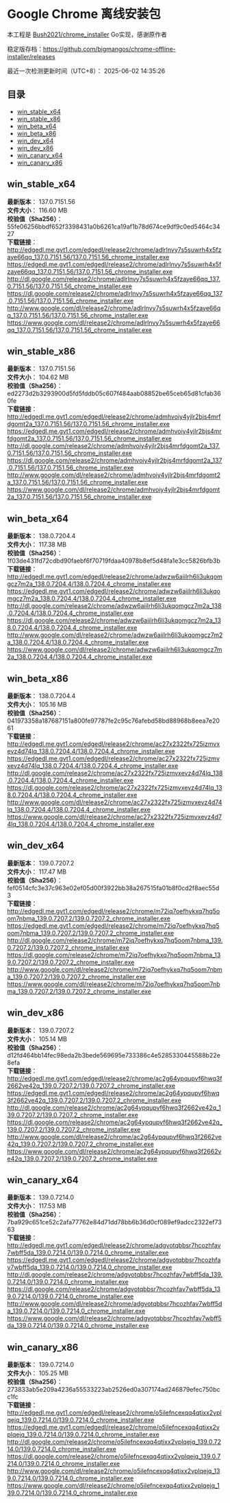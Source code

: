 # Google Chrome 离线安装包
本工程是 [Bush2021/chrome_installer](https://github.com/Bush2021/chrome_installer) Go实现，感谢原作者

稳定版存档：<https://github.com/bigmangos/chrome-offline-installer/releases>

最近一次检测更新时间（UTC+8）：
2025-06-02 14:35:26

## 目录
* [win_stable_x64](https://github.com/bigmangos/chrome-offline-installer?tab=readme-ov-file#win_stable_x64)
* [win_stable_x86](https://github.com/bigmangos/chrome-offline-installer?tab=readme-ov-file#win_stable_x86)
* [win_beta_x64](https://github.com/bigmangos/chrome-offline-installer?tab=readme-ov-file#win_beta_x64)
* [win_beta_x86](https://github.com/bigmangos/chrome-offline-installer?tab=readme-ov-file#win_beta_x86)
* [win_dev_x64](https://github.com/bigmangos/chrome-offline-installer?tab=readme-ov-file#win_dev_x64)
* [win_dev_x86](https://github.com/bigmangos/chrome-offline-installer?tab=readme-ov-file#win_dev_x86)
* [win_canary_x64](https://github.com/bigmangos/chrome-offline-installer?tab=readme-ov-file#win_canary_x64)
* [win_canary_x86](https://github.com/bigmangos/chrome-offline-installer?tab=readme-ov-file#win_canary_x86)

## win_stable_x64
**最新版本**： 137.0.7151.56  
**文件大小**： 116.60 MB  
**校验值（Sha256）**： 55fe06256bbdf652f3398431a0b6261ca19af1b78d674ce9df9c0ed5464c3427  
**下载链接**：
http://edgedl.me.gvt1.com/edgedl/release2/chrome/adlrlnvy7s5suwrh4x5fzaye66qq_137.0.7151.56/137.0.7151.56_chrome_installer.exe
https://edgedl.me.gvt1.com/edgedl/release2/chrome/adlrlnvy7s5suwrh4x5fzaye66qq_137.0.7151.56/137.0.7151.56_chrome_installer.exe
http://dl.google.com/release2/chrome/adlrlnvy7s5suwrh4x5fzaye66qq_137.0.7151.56/137.0.7151.56_chrome_installer.exe
https://dl.google.com/release2/chrome/adlrlnvy7s5suwrh4x5fzaye66qq_137.0.7151.56/137.0.7151.56_chrome_installer.exe
http://www.google.com/dl/release2/chrome/adlrlnvy7s5suwrh4x5fzaye66qq_137.0.7151.56/137.0.7151.56_chrome_installer.exe
https://www.google.com/dl/release2/chrome/adlrlnvy7s5suwrh4x5fzaye66qq_137.0.7151.56/137.0.7151.56_chrome_installer.exe
## win_stable_x86
**最新版本**： 137.0.7151.56  
**文件大小**： 104.62 MB  
**校验值（Sha256）**： ed2273d2b3293900d5fd5fddb05c607f484aab08852be65ceb65d81cfab360fe  
**下载链接**：
http://edgedl.me.gvt1.com/edgedl/release2/chrome/admhvoiy4yjlr2bjs4mrfdgomt2a_137.0.7151.56/137.0.7151.56_chrome_installer.exe
https://edgedl.me.gvt1.com/edgedl/release2/chrome/admhvoiy4yjlr2bjs4mrfdgomt2a_137.0.7151.56/137.0.7151.56_chrome_installer.exe
http://dl.google.com/release2/chrome/admhvoiy4yjlr2bjs4mrfdgomt2a_137.0.7151.56/137.0.7151.56_chrome_installer.exe
https://dl.google.com/release2/chrome/admhvoiy4yjlr2bjs4mrfdgomt2a_137.0.7151.56/137.0.7151.56_chrome_installer.exe
http://www.google.com/dl/release2/chrome/admhvoiy4yjlr2bjs4mrfdgomt2a_137.0.7151.56/137.0.7151.56_chrome_installer.exe
https://www.google.com/dl/release2/chrome/admhvoiy4yjlr2bjs4mrfdgomt2a_137.0.7151.56/137.0.7151.56_chrome_installer.exe
## win_beta_x64
**最新版本**： 138.0.7204.4  
**文件大小**： 117.38 MB  
**校验值（Sha256）**： 1f03de431fd72cdbd90faebf6f70719fdaa40978b8ef5d48fa1e3cc5826bfb3b  
**下载链接**：
http://edgedl.me.gvt1.com/edgedl/release2/chrome/adwzw6aiilrh6li3ukqomgcz7m2a_138.0.7204.4/138.0.7204.4_chrome_installer.exe
https://edgedl.me.gvt1.com/edgedl/release2/chrome/adwzw6aiilrh6li3ukqomgcz7m2a_138.0.7204.4/138.0.7204.4_chrome_installer.exe
http://dl.google.com/release2/chrome/adwzw6aiilrh6li3ukqomgcz7m2a_138.0.7204.4/138.0.7204.4_chrome_installer.exe
https://dl.google.com/release2/chrome/adwzw6aiilrh6li3ukqomgcz7m2a_138.0.7204.4/138.0.7204.4_chrome_installer.exe
http://www.google.com/dl/release2/chrome/adwzw6aiilrh6li3ukqomgcz7m2a_138.0.7204.4/138.0.7204.4_chrome_installer.exe
https://www.google.com/dl/release2/chrome/adwzw6aiilrh6li3ukqomgcz7m2a_138.0.7204.4/138.0.7204.4_chrome_installer.exe
## win_beta_x86
**最新版本**： 138.0.7204.4  
**文件大小**： 105.16 MB  
**校验值（Sha256）**： 041973358a187687151a800fe97787fe2c95c76afebd58bd88968b8eea7e2061  
**下载链接**：
http://edgedl.me.gvt1.com/edgedl/release2/chrome/ac27x2322fx725izmvxevz4d74lq_138.0.7204.4/138.0.7204.4_chrome_installer.exe
https://edgedl.me.gvt1.com/edgedl/release2/chrome/ac27x2322fx725izmvxevz4d74lq_138.0.7204.4/138.0.7204.4_chrome_installer.exe
http://dl.google.com/release2/chrome/ac27x2322fx725izmvxevz4d74lq_138.0.7204.4/138.0.7204.4_chrome_installer.exe
https://dl.google.com/release2/chrome/ac27x2322fx725izmvxevz4d74lq_138.0.7204.4/138.0.7204.4_chrome_installer.exe
http://www.google.com/dl/release2/chrome/ac27x2322fx725izmvxevz4d74lq_138.0.7204.4/138.0.7204.4_chrome_installer.exe
https://www.google.com/dl/release2/chrome/ac27x2322fx725izmvxevz4d74lq_138.0.7204.4/138.0.7204.4_chrome_installer.exe
## win_dev_x64
**最新版本**： 139.0.7207.2  
**文件大小**： 117.47 MB  
**校验值（Sha256）**： fef0514cfc3e37c963e02ef05d00f3922bb38a267515fa01b8f0cd2f8aec55d3  
**下载链接**：
http://edgedl.me.gvt1.com/edgedl/release2/chrome/m72iq7oefhykxq7hq5oom7nbma_139.0.7207.2/139.0.7207.2_chrome_installer.exe
https://edgedl.me.gvt1.com/edgedl/release2/chrome/m72iq7oefhykxq7hq5oom7nbma_139.0.7207.2/139.0.7207.2_chrome_installer.exe
http://dl.google.com/release2/chrome/m72iq7oefhykxq7hq5oom7nbma_139.0.7207.2/139.0.7207.2_chrome_installer.exe
https://dl.google.com/release2/chrome/m72iq7oefhykxq7hq5oom7nbma_139.0.7207.2/139.0.7207.2_chrome_installer.exe
http://www.google.com/dl/release2/chrome/m72iq7oefhykxq7hq5oom7nbma_139.0.7207.2/139.0.7207.2_chrome_installer.exe
https://www.google.com/dl/release2/chrome/m72iq7oefhykxq7hq5oom7nbma_139.0.7207.2/139.0.7207.2_chrome_installer.exe
## win_dev_x86
**最新版本**： 139.0.7207.2  
**文件大小**： 105.14 MB  
**校验值（Sha256）**： d12fd464bb14fec98eda2b3bede569695e733386c4e5285330445588b22e8efa  
**下载链接**：
http://edgedl.me.gvt1.com/edgedl/release2/chrome/ac2g64ypqupvf6hwq3f2662ve42q_139.0.7207.2/139.0.7207.2_chrome_installer.exe
https://edgedl.me.gvt1.com/edgedl/release2/chrome/ac2g64ypqupvf6hwq3f2662ve42q_139.0.7207.2/139.0.7207.2_chrome_installer.exe
http://dl.google.com/release2/chrome/ac2g64ypqupvf6hwq3f2662ve42q_139.0.7207.2/139.0.7207.2_chrome_installer.exe
https://dl.google.com/release2/chrome/ac2g64ypqupvf6hwq3f2662ve42q_139.0.7207.2/139.0.7207.2_chrome_installer.exe
http://www.google.com/dl/release2/chrome/ac2g64ypqupvf6hwq3f2662ve42q_139.0.7207.2/139.0.7207.2_chrome_installer.exe
https://www.google.com/dl/release2/chrome/ac2g64ypqupvf6hwq3f2662ve42q_139.0.7207.2/139.0.7207.2_chrome_installer.exe
## win_canary_x64
**最新版本**： 139.0.7214.0  
**文件大小**： 117.53 MB  
**校验值（Sha256）**： 7ba929c651ce52c2afa77762e84d71dd78bb6b36d0cf089ef9adcc2322ef7363  
**下载链接**：
http://edgedl.me.gvt1.com/edgedl/release2/chrome/adgvotqbbsr7hcozhfav7wbff5da_139.0.7214.0/139.0.7214.0_chrome_installer.exe
https://edgedl.me.gvt1.com/edgedl/release2/chrome/adgvotqbbsr7hcozhfav7wbff5da_139.0.7214.0/139.0.7214.0_chrome_installer.exe
http://dl.google.com/release2/chrome/adgvotqbbsr7hcozhfav7wbff5da_139.0.7214.0/139.0.7214.0_chrome_installer.exe
https://dl.google.com/release2/chrome/adgvotqbbsr7hcozhfav7wbff5da_139.0.7214.0/139.0.7214.0_chrome_installer.exe
http://www.google.com/dl/release2/chrome/adgvotqbbsr7hcozhfav7wbff5da_139.0.7214.0/139.0.7214.0_chrome_installer.exe
https://www.google.com/dl/release2/chrome/adgvotqbbsr7hcozhfav7wbff5da_139.0.7214.0/139.0.7214.0_chrome_installer.exe
## win_canary_x86
**最新版本**： 139.0.7214.0  
**文件大小**： 105.25 MB  
**校验值（Sha256）**： 273833ab5e209a4236a55533223ab2526ed0a307174ad246879efec750bcc1fc  
**下载链接**：
http://edgedl.me.gvt1.com/edgedl/release2/chrome/o5ilefncexqq4qtixx2vplqejq_139.0.7214.0/139.0.7214.0_chrome_installer.exe
https://edgedl.me.gvt1.com/edgedl/release2/chrome/o5ilefncexqq4qtixx2vplqejq_139.0.7214.0/139.0.7214.0_chrome_installer.exe
http://dl.google.com/release2/chrome/o5ilefncexqq4qtixx2vplqejq_139.0.7214.0/139.0.7214.0_chrome_installer.exe
https://dl.google.com/release2/chrome/o5ilefncexqq4qtixx2vplqejq_139.0.7214.0/139.0.7214.0_chrome_installer.exe
http://www.google.com/dl/release2/chrome/o5ilefncexqq4qtixx2vplqejq_139.0.7214.0/139.0.7214.0_chrome_installer.exe
https://www.google.com/dl/release2/chrome/o5ilefncexqq4qtixx2vplqejq_139.0.7214.0/139.0.7214.0_chrome_installer.exe
